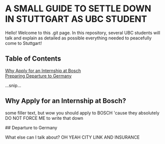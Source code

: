 # A SMALL GUIDE TO SETTLE DOWN IN STUTTGART AS UBC STUDENT

Hello! Welcome to this .git page. In this repository, several UBC students will talk and explain as detailed as possible everything needed 
to peacefully come to Stuttgart! 

## Table of Contents  
[Why Apply for an Internship at Bosch](#first_section)  
[Preparing Departure to Germany](#second_section)  


...snip...   
<a name="first_section"/>
## Why Apply for an Internship at Bosch?

some filler text, but wow you should apply to BOSCH 'cause they absolutely DO NOT FORCE ME to write that down


<a name="second?section"/>
## Departure to Germany

What else can I talk about? OH YEAH CITY LINK AND INSURANCE

